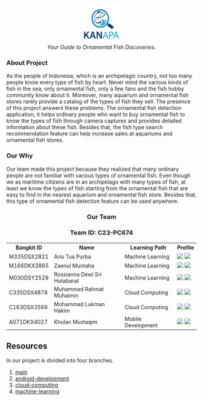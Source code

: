 

<div align="center">
  <img src="../img/logo2.png" width="100" height="100"><br>
  <i>Your Guide to Ornamental Fish Discoveries.</i>
</div>


### About Project
As the people of Indonesia, which is an archipelagic country, not too many people know every type of fish by heart. Never mind the various kinds of fish in the sea, only ornamental fish, only a few fans and the fish hobby community know about it. Moreover, many aquarium and ornamental fish stores rarely provide a catalog of the types of fish they sell. The presence of this project answers these problems. The ornamental fish detection application, it helps ordinary people who want to buy ornamental fish to know the types of fish through camera captures and provides detailed information about these fish. Besides that, the fish type search recommendation feature can help increase sales at aquariums and ornamental fish stores.

### Our Why 
Our team made this project because they realized that many ordinary people are not familiar with various types of ornamental fish. Even though we as maritime citizens are in an archipelago with many types of fish, at least we know the types of fish starting from the ornamental fish that are easy to find in the nearest aquarium and ornamental fish store. Besides that, this type of ornamental fish detection feature can be used anywhere.


<div align="center">
  <h3>Our Team</h3>
  <h3>Team ID: C23-PC674</h3>
  <table align="center">
    <tr>
      <th>Bangkit ID</th>
      <th>Name</th>
      <th>Learning Path</th>
      <th>Profile</th>
    </tr>
    <tr>
      <td>M335DSX2821</td>
      <td>Ario Tua Purba</td>
      <td>Machine Learning</td>
      <td>
        <a href="https://github.com/"><img src="https://img.shields.io/badge/github-121013?style=for-the-badge&logo=github&logoColor=white"></a>
        <a href=""><img src="https://img.shields.io/badge/linkedin-%230077B5.svg?style=for-the-badge&logo=linkedin&logoColor=white"></a>
      </td>
    </tr>
    <tr>
      <td>M166DKX3865</td>
      <td>Zaenul Muntaha</td>
      <td>Machine Learning</td>
    <td>
        <a href="https://github.com/"><img src="https://img.shields.io/badge/github-121013?style=for-the-badge&logo=github&logoColor=white"></a>
        <a href=""><img src="https://img.shields.io/badge/linkedin-%230077B5.svg?style=for-the-badge&logo=linkedin&logoColor=white"></a>
      </td>
    </tr>
    <tr>
      <td>M030DSY2529</td>
      <td>Rossianna Dewi Sri Hutabarat</td>
      <td>Machine Learning</td>
    <td>
        <a href="https://github.com/"><img src="https://img.shields.io/badge/github-121013?style=for-the-badge&logo=github&logoColor=white"></a>
        <a href=""><img src="https://img.shields.io/badge/linkedin-%230077B5.svg?style=for-the-badge&logo=linkedin&logoColor=white"></a>
      </td>
    </tr>
    <tr>
      <td>C335DSX4878</td>
      <td>Muhammad Rahmat Muhaimin</td>
      <td>Cloud Computing</td>
 <td>
        <a href="https://github.com/"><img src="https://img.shields.io/badge/github-121013?style=for-the-badge&logo=github&logoColor=white"></a>
        <a href=""><img src="https://img.shields.io/badge/linkedin-%230077B5.svg?style=for-the-badge&logo=linkedin&logoColor=white"></a>
      </td>
    </tr>
    <tr>
      <td>C163DSX3569</td>
      <td>Mohammad Lukman Hakim</td>
      <td>Cloud Computing</td>
   <td>
        <a href="https://github.com/"><img src="https://img.shields.io/badge/github-121013?style=for-the-badge&logo=github&logoColor=white"></a>
        <a href=""><img src="https://img.shields.io/badge/linkedin-%230077B5.svg?style=for-the-badge&logo=linkedin&logoColor=white"></a>
      </td>
    </tr>
    <tr>
      <td>A071DKX4027</td>
      <td>Kholan Mustaqim</td>
      <td>Mobile Development</td>
 <td>
        <a href="https://github.com/"><img src="https://img.shields.io/badge/github-121013?style=for-the-badge&logo=github&logoColor=white"></a>
        <a href=""><img src="https://img.shields.io/badge/linkedin-%230077B5.svg?style=for-the-badge&logo=linkedin&logoColor=white"></a>
      </td>
    </tr>
  </table>
</div>

<!-- ### TBA -->
## Resources
In our project is divided into four branches.

1. [main](https://github.com/maschollan/KANAPA/tree/main)
2. [android-development](https://github.com/maschollan/KANAPA/tree/MD)
3. [cloud-computing](https://github.com/maschollan/KANAPA/tree/CC)
4. [machine-learning](https://github.com/maschollan/KANAPA/tree/ML)

